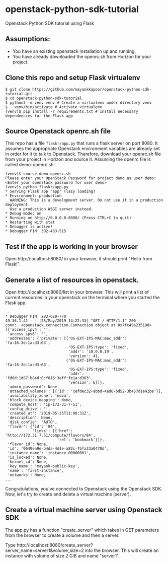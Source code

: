 
# openstack-python-sdk-tutorial
Openstack Python SDK tutorial using Flask

## Assumptions:
* You have an existing openstack installation up and running.
* You have already downloaded the openrc.sh from Horizon for your project.

## Clone this repo and setup Flask virtualenv
```
$ git clone https://github.com/mayankkapoor/openstack-python-sdk-tutorial.git
$ cd openstack-python-sdk-tutorial
$ python3 -m venv venv # Create a virtualenv under directory venv
$ . venv/bin/activate # Activate virtualenv
(venv)$ pip install -r requirements.txt # Install necessary dependencies for the Flask app
```

## Source Openstack openrc.sh file
This repo has a file `flaskr/app.py` that runs a flask server on port 8080. It assumes the appropriate Openstack environment variables are already set in order for it to talk to Openstack. Therefore, download your openrc.sh file from your project in Horizon and source it. Assuming the openrc file is called demo-openrc.sh:
```
(venv)$ source demo-openrc.sh
Please enter your OpenStack Password for project demo as user demo:
<Enter your openstack password for user demo>
(venv)$ python flaskr/app.py
* Serving Flask app "app" (lazy loading)
* Environment: production
  WARNING: This is a development server. Do not use it in a production deployment.
  Use a production WSGI server instead.
* Debug mode: on
* Running on http://0.0.0.0:8080/ (Press CTRL+C to quit)
* Restarting with stat
* Debugger is active!
* Debugger PIN: 302-433-515
```

## Test if the app is working in your browser
Open http://localhost:8080/ in your browser, it should print "Hello from Flask!".

## Generate a list of resources in openstack.
Open http://localhost:8080/list in your browser. This will print a list of current resources in your openstack on the terminal where you started the Flask app.

```
...
* Debugger PIN: 283-629-770
49.36.1.41 - - [25/May/2019 14:22:33] "GET / HTTP/1.1" 200 -
conn:  <openstack.connection.Connection object at 0x7fc49a235198>
[{'access_ipv4': '',
 'access_ipv6': '',
 'addresses': {'private': [{'OS-EXT-IPS-MAC:mac_addr': 'fa:16:3e:1a:d3:63',
                            'OS-EXT-IPS:type': 'fixed',
                            'addr': '10.0.0.19',
                            'version': 4},
                           {'OS-EXT-IPS-MAC:mac_addr': 'fa:16:3e:1a:d3:63',
                            'OS-EXT-IPS:type': 'fixed',
                            'addr': 'fd0d:1d87:b84d:0:f816:3eff:fe1a:d363',
                            'version': 6}]},
 'admin_password': None,
 'attached_volumes': [{'id': 'cefdec32-abbd-4ad6-bd52-3b457d1e42be'}],
 'availability_zone': 'nova',
 'block_device_mapping': None,
 'compute_host': 'ip-172-31-7-51',
 'config_drive': '',
 'created_at': '2019-05-25T11:06:31Z',
 'description': None,
 'disk_config': 'AUTO',
 'flavor': {'id': '84',
            'links': [{'href': 'http://172.31.7.51/compute/flavors/84',
                       'rel': 'bookmark'}]},
 'flavor_id': None,
 'id': '0649ea9e-b4da-4d1e-a82c-7bfa33a0470d',
 'instance_name': 'instance-00000001',
 'is_locked': None,
 'kernel_id': None,
 'key_name': 'mayank-public-key',
 'name': 'first-instance',
 'networks': None,
...
```

Congratulations, you've connected to Openstack using the Openstack SDK. Now, let's try to create and delete a virtual machine (server).

## Create a virtual machine server using Openstack SDK
The app.py has a function "create_server" which takes in GET parameters from the browser to create a volume and then a server.

Type http://localhost:8080/create_server?server_name=server1&volume_size=2 into the browser. This will create an instance with volume of size 2 GiB and name "server1".
